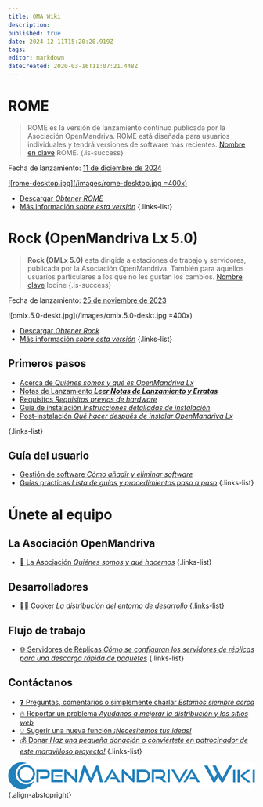 ```yaml
---
title: OMA Wiki
description: 
published: true
date: 2024-12-11T15:20:20.919Z
tags: 
editor: markdown
dateCreated: 2020-03-16T11:07:21.448Z
---
```


# ROME

> ROME es la versión de lanzamiento continuo publicada por la Asociación OpenMandriva. ROME está diseñada para usuarios individuales y tendrá versiones de software más recientes. [Nombre en clave](/policies/codename) ROME.
{.is-success}

Fecha de lanzamiento: [11 de diciembre de 2024](https://www.openmandriva.org/107)

[![rome-desktop.jpg](/images/rome-desktop.jpg =400x)](/images/rome-desktop.jpg) 


- [Descargar *Obtener ROME*](/distribution/releases/download)
- [Más información *sobre esta versión*](/distribution/releases/rome) 
{.links-list}

# Rock (OpenMandriva Lx 5.0)

>  **Rock (OMLx 5.0)** esta dirigida a estaciones de trabajo y servidores, publicada por la Asociación OpenMandriva. También para aquellos usuarios particulares a los que no les gustan los cambios. [Nombre clave](/policies/codename) Iodine
{.is-success}

Fecha de lanzamiento: [25 de noviembre de 2023](https://www.openmandriva.org/101)

![omlx.5.0-deskt.jpg](/images/omlx.5.0-deskt.jpg =400x)

- [Descargar *Obtener Rock*](/distribution/releases/download)
- [Más información *sobre esta versión*](/distribution/releases/omlx50) 
{.links-list}

## Primeros pasos

- [Acerca de *Quiénes somos y qué es OpenMandriva Lx*](/distribution)
- [Notas de Lanzamiento ***Leer Notas de Lanzamiento y Erratas***](/distribution/releases/current)
- [Requisitos *Requisitos previos de hardware*](/distribution/install/requirements/)
- [Guía de instalación *Instrucciones detalladas de instalación*](/distribution/install/)
- [Post-instalación *Qué hacer después de instalar OpenMandriva Lx*](/distribution/install/post-install)

{.links-list}

## Guía del usuario

- [Gestión de software *Cómo añadir y eliminar software*](/distribution/guides/software-management)
- [Guías prácticas *Lista de guías y procedimientos paso a paso*](/distribution/guides/how-tos) 
{.links-list}

# Únete al equipo

## La Asociación OpenMandriva
- [:book: La Asociación *Quiénes somos y qué hacemos*](/team/association)
{.links-list}

## Desarrolladores

- [:woman_cook: Cooker *La distribución del entorno de desarrollo*](/team/dev/cooker)
{.links-list}

## Flujo de trabajo
- [:globe_with_meridians: Servidores de Réplicas *Cómo se configuran los servidores de réplicas para una descarga rápida de paquetes*](/en/team/infra/mirroring)
{.links-list}

## Contáctanos
- [:question: Preguntas, comentarios o simplemente charlar *Estamos siempre cerca*](/team/chat)
- [:fire: Reportar un problema *Ayúdanos a mejorar la distribución y los sitios web*](/team/qa/report-bug)
- [:bulb: Sugerir una nueva función *¡Necesitamos tus ideas!*](/team/chat)
- [:moneybag: Donar *Haz una pequeña donación o conviértete en patrocinador de este maravilloso proyecto!*](https://www.openmandriva.org/en/Donate)
{.links-list}

![openmandriva-wiki.svg](/logo/openmandriva-wiki.svg){.align-abstopright}